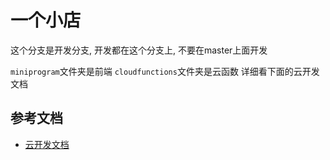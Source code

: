 # 一个小店

这个分支是开发分支, 开发都在这个分支上, 不要在master上面开发

`miniprogram`文件夹是前端
`cloudfunctions`文件夹是云函数
详细看下面的云开发文档


## 参考文档

- [云开发文档](https://developers.weixin.qq.com/miniprogram/dev/wxcloud/basis/getting-started.html)

